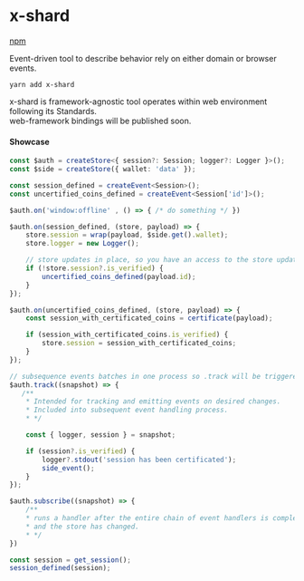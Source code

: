 # x-shard

<a href="https://www.npmjs.com/package/x-shard" target="_blank">npm</a>

Event-driven tool to describe behavior rely on either domain or browser events.
```plaintext
yarn add x-shard
```
x-shard is framework-agnostic tool operates within web environment following its Standards. <br />
web-framework bindings will be published soon.


#### Showcase
```ts
const $auth = createStore<{ session?: Session; logger?: Logger }>();
const $side = createStore({ wallet: 'data' });

const session_defined = createEvent<Session>();
const uncertified_coins_defined = createEvent<Session['id']>();

$auth.on('window:offline' , () => { /* do something */ })

$auth.on(session_defined, (store, payload) => {
    store.session = wrap(payload, $side.get().wallet);
    store.logger = new Logger();

    // store updates in place, so you have an access to the store updated value
    if (!store.session?.is_verified) {
        uncertified_coins_defined(payload.id);
    }
});

$auth.on(uncertified_coins_defined, (store, payload) => {
    const session_with_certificated_coins = certificate(payload);

    if (session_with_certificated_coins.is_verified) {
        store.session = session_with_certificated_coins;
    }
});

// subsequence events batches in one process so .track will be triggered once
$auth.track((snapshot) => {
   /**
    * Intended for tracking and emitting events on desired changes.
    * Included into subsequent event handling process.
    * */

    const { logger, session } = snapshot;

    if (session?.is_verified) {
        logger?.stdout('session has been certificated');
        side_event();
    }
});

$auth.subscribe((snapshot) => {
    /**
    * runs a handler after the entire chain of event handlers is completed 
    * and the store has changed.
    * */
})

const session = get_session();
session_defined(session);

```

